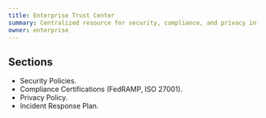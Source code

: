 ```yaml
---
title: Enterprise Trust Center
summary: Centralized resource for security, compliance, and privacy information.
owner: enterprise
---
```


## Sections

- Security Policies.
- Compliance Certifications (FedRAMP, ISO 27001).
- Privacy Policy.
- Incident Response Plan.
